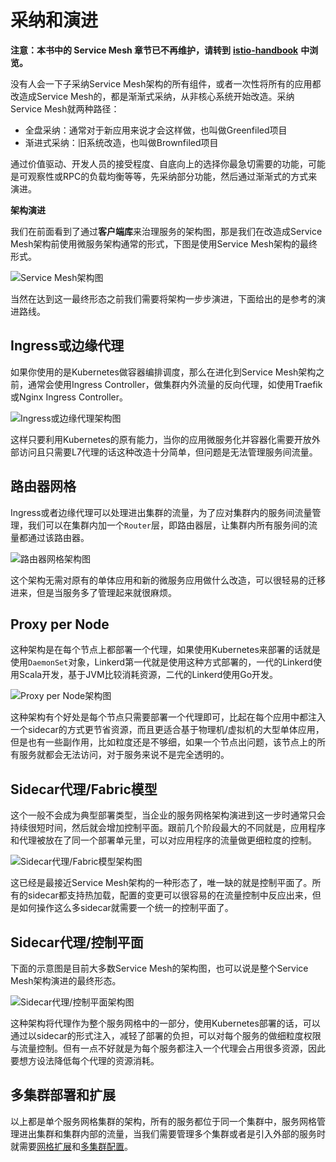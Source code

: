 # 采纳和演进

**注意：本书中的 Service Mesh 章节已不再维护，请转到** [**istio-handbook**](https://jimmysong.io/istio-handbook) **中浏览。**

没有人会一下子采纳Service Mesh架构的所有组件，或者一次性将所有的应用都改造成Service Mesh的，都是渐渐式采纳，从非核心系统开始改造。采纳Service Mesh就两种路径：

* 全盘采纳：通常对于新应用来说才会这样做，也叫做Greenfiled项目
* 渐进式采纳：旧系统改造，也叫做Brownfiled项目

通过价值驱动、开发人员的接受程度、自底向上的选择你最急切需要的功能，可能是可观察性或RPC的负载均衡等等，先采纳部分功能，然后通过渐渐式的方式来演进。

**架构演进**

我们在前面看到了通过**客户端库**来治理服务的架构图，那是我们在改造成Service Mesh架构前使用微服务架构通常的形式，下图是使用Service Mesh架构的最终形式。

![Service Mesh&#x67B6;&#x6784;&#x56FE;](https://ws1.sinaimg.cn/large/006tNbRwly1fubs6ts3sgj30vo0osdnj.jpg)

当然在达到这一最终形态之前我们需要将架构一步步演进，下面给出的是参考的演进路线。

## Ingress或边缘代理

如果你使用的是Kubernetes做容器编排调度，那么在进化到Service Mesh架构之前，通常会使用Ingress Controller，做集群内外流量的反向代理，如使用Traefik或Nginx Ingress Controller。

![Ingress&#x6216;&#x8FB9;&#x7F18;&#x4EE3;&#x7406;&#x67B6;&#x6784;&#x56FE;](https://ws4.sinaimg.cn/large/006tNbRwly1fubsk4v16hj30vo0bq75z.jpg)

这样只要利用Kubernetes的原有能力，当你的应用微服务化并容器化需要开放外部访问且只需要L7代理的话这种改造十分简单，但问题是无法管理服务间流量。

## 路由器网格

Ingress或者边缘代理可以处理进出集群的流量，为了应对集群内的服务间流量管理，我们可以在集群内加一个`Router`层，即路由器层，让集群内所有服务间的流量都通过该路由器。

![&#x8DEF;&#x7531;&#x5668;&#x7F51;&#x683C;&#x67B6;&#x6784;&#x56FE;](https://ws1.sinaimg.cn/large/006tNbRwly1fubsxrph3dj30vq0duq53.jpg)

这个架构无需对原有的单体应用和新的微服务应用做什么改造，可以很轻易的迁移进来，但是当服务多了管理起来就很麻烦。

## Proxy per Node

这种架构是在每个节点上都部署一个代理，如果使用Kubernetes来部署的话就是使用`DaemonSet`对象，Linkerd第一代就是使用这种方式部署的，一代的Linkerd使用Scala开发，基于JVM比较消耗资源，二代的Linkerd使用Go开发。

![Proxy per Node&#x67B6;&#x6784;&#x56FE;](https://ws3.sinaimg.cn/large/006tNbRwly1fubt5a97h7j30vq0bcq5p.jpg)

这种架构有个好处是每个节点只需要部署一个代理即可，比起在每个应用中都注入一个sidecar的方式更节省资源，而且更适合基于物理机/虚拟机的大型单体应用，但是也有一些副作用，比如粒度还是不够细，如果一个节点出问题，该节点上的所有服务就都会无法访问，对于服务来说不是完全透明的。

## Sidecar代理/Fabric模型

这个一般不会成为典型部署类型，当企业的服务网格架构演进到这一步时通常只会持续很短时间，然后就会增加控制平面。跟前几个阶段最大的不同就是，应用程序和代理被放在了同一个部署单元里，可以对应用程序的流量做更细粒度的控制。

![Sidecar&#x4EE3;&#x7406;/Fabric&#x6A21;&#x578B;&#x67B6;&#x6784;&#x56FE;](https://ws4.sinaimg.cn/large/006tNbRwly1fubvi0dnhlj30vo0ekwhx.jpg)

这已经是最接近Service Mesh架构的一种形态了，唯一缺的就是控制平面了。所有的sidecar都支持热加载，配置的变更可以很容易的在流量控制中反应出来，但是如何操作这么多sidecar就需要一个统一的控制平面了。

## Sidecar代理/控制平面

下面的示意图是目前大多数Service Mesh的架构图，也可以说是整个Service Mesh架构演进的最终形态。

![Sidecar&#x4EE3;&#x7406;/&#x63A7;&#x5236;&#x5E73;&#x9762;&#x67B6;&#x6784;&#x56FE;](https://ws4.sinaimg.cn/large/006tNbRwly1fubvr83wvgj30vq0mmdip.jpg)

这种架构将代理作为整个服务网格中的一部分，使用Kubernetes部署的话，可以通过以sidecar的形式注入，减轻了部署的负担，可以对每个服务的做细粒度权限与流量控制。但有一点不好就是为每个服务都注入一个代理会占用很多资源，因此要想方设法降低每个代理的资源消耗。

## 多集群部署和扩展

以上都是单个服务网格集群的架构，所有的服务都位于同一个集群中，服务网格管理进出集群和集群内部的流量，当我们需要管理多个集群或者是引入外部的服务时就需要[网格扩展](https://preliminary.istio.io/zh/docs/setup/kubernetes/mesh-expansion/)和[多集群配置](https://preliminary.istio.io/zh/docs/setup/kubernetes/multicluster-install/)。

